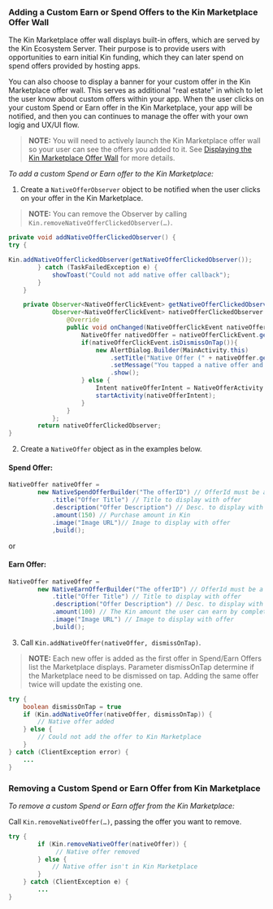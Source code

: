 ### Adding a Custom Earn or Spend Offers to the Kin Marketplace Offer Wall ###

The Kin Marketplace offer wall displays built-in offers, which are served by the Kin Ecosystem Server. Their purpose is to provide users with opportunities to earn initial Kin funding, which they can later spend on spend offers provided by hosting apps.

You can also choose to display a banner for your custom offer in the Kin Marketplace offer wall. This serves as additional "real estate" in which to let the user know about custom offers within your app. When the user clicks on your custom Spend or Earn offer in the Kin Marketplace, your app will be notified, and then you can continues to manage the offer with your own logig and UX/UI flow.

>**NOTE:** You will need to actively launch the Kin Marketplace offer wall so your user can see the offers you added to it. See [Displaying the Kin Marketplace Offer Wall](DISPLAY_MARKETPLACE.md) for more details.

*To add a custom Spend or Earn offer to the Kin Marketplace:*


1.	Create a `NativeOfferObserver` object to be notified when the user clicks on your offer in the Kin Marketplace.

>**NOTE:** You can remove the Observer by calling `Kin.removeNativeOfferClickedObserver(…)`.

```java
private void addNativeOfferClickedObserver() {
try {

Kin.addNativeOfferClickedObserver(getNativeOfferClickedObserver());
        } catch (TaskFailedException e) {
            showToast("Could not add native offer callback");
        }
    }

    private Observer<NativeOfferClickEvent> getNativeOfferClickedObserver() {
            Observer<NativeOfferClickEvent> nativeOfferClickedObserver = new Observer<NativeOfferClickEvent>() {
                @Override
                public void onChanged(NativeOfferClickEvent nativeOfferClickEvent) {
                    NativeOffer nativedOffer = nativeOfferClickEvent.getNativeOffer();
                    if(nativeOfferClickEvent.isDismissOnTap()){
                        new AlertDialog.Builder(MainActivity.this)
                            .setTitle("Native Offer (" + nativeOffer.getTitle() +")")
                            .setMessage("You tapped a native offer and the observer was notified.")
                            .show();
                    } else {
                        Intent nativeOfferIntent = NativeOfferActivity.createIntent(MainActivity.this, nativeOffer.getTitle());
                        startActivity(nativeOfferIntent);
                    }
                }
            };
        return nativeOfferClickedObserver;
}
```

2. Create a `NativeOffer` object as in the examples below.

#### Spend Offer:
```java
NativeOffer nativeOffer =
        new NativeSpendOfferBuilder("The offerID") // OfferId must be a UUID
            .title("Offer Title") // Title to display with offer
            .description("Offer Description") // Desc. to display with offer
            .amount(150) // Purchase amount in Kin
            .image("Image URL")// Image to display with offer
            ,build(); 
```
or


#### Earn Offer:
```java
NativeOffer nativeOffer =
        new NativeEarnOfferBuilder("The offerID") // OfferId must be a UUID
            .title("Offer Title") // Title to display with offer
            .description("Offer Description") // Desc. to display with offer
            .amount(100) // The Kin amount the user can earn by completing the earn offer 
            .image("Image URL") // Image to display with offer
            ,build(); 
```



3.	Call `Kin.addNativeOffer(nativeOffer, dismissOnTap)`.

>**NOTE:** Each new offer is added as the first offer in Spend/Earn Offers list the Marketplace displays.
Parameter dismissOnTap determine if the Marketplace need to be dismissed on tap.
Adding the same offer twice will update the existing one.

```java
try {
    boolean dismissOnTap = true
    if (Kin.addNativeOffer(nativeOffer, dismissOnTap)) {
        // Native offer added
    } else {
        // Could not add the offer to Kin Marketplace
    }
} catch (ClientException error) {
    ...
}
```

### Removing a Custom Spend or Earn Offer from Kin Marketplace ###

*To remove a custom Spend or Earn offer from the Kin Marketplace:*

Call `Kin.removeNativeOffer(…)`, passing the offer you want to remove.

```java
try {
        if (Kin.removeNativeOffer(nativeOffer)) {
             // Native offer removed
        } else {
            // Native offer isn't in Kin Marketplace
        }
    } catch (ClientException e) {
        ...
}
```